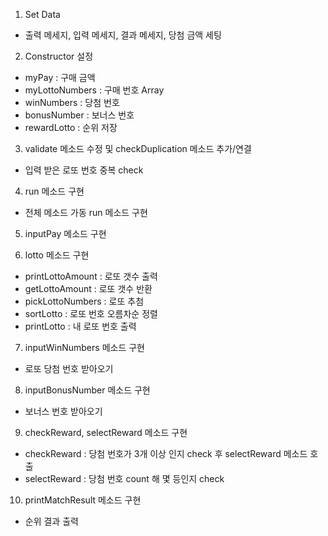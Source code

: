 1. Set Data

- 출력 메세지, 입력 메세지, 결과 메세지, 당첨 금액 세팅

2. Constructor 설정

- myPay : 구매 금액
- myLottoNumbers : 구매 번호 Array
- winNumbers : 당첨 번호
- bonusNumber : 보너스 번호
- rewardLotto : 순위 저장

3. validate 메소드 수정 및 checkDuplication 메소드 추가/연결

- 입력 받은 로또 번호 중복 check

4. run 메소드 구현

- 전체 메소드 가동 run 메소드 구현

5. inputPay 메소드 구현

6. lotto 메소드 구현

- printLottoAmount : 로또 갯수 출력
- getLottoAmount : 로또 갯수 반환
- pickLottoNumbers : 로또 추첨
- sortLotto : 로또 번호 오름차순 정렬
- printLotto : 내 로또 번호 출력

7. inputWinNumbers 메소드 구현

- 로또 당첨 번호 받아오기

8. inputBonusNumber 메소드 구현

- 보너스 번호 받아오기

9. checkReward, selectReward 메소드 구현

- checkReward : 당첨 번호가 3개 이상 인지 check 후 selectReward 메소드 호출
- selectReward : 당첨 번호 count 해 몇 등인지 check

10. printMatchResult 메소드 구현

- 순위 결과 출력
